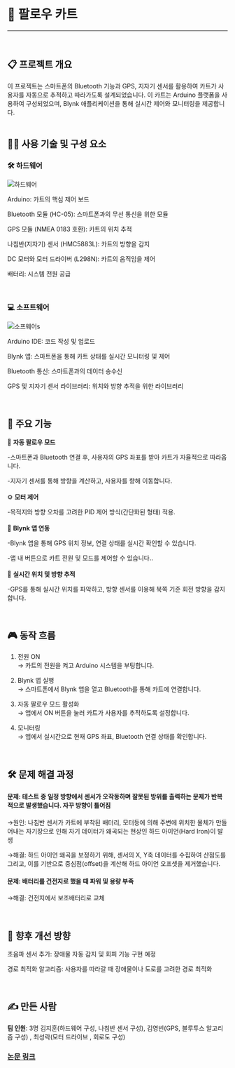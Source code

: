 # 🛒 팔로우 카트
---
<br>

## 📋 프로젝트 개요
이 프로젝트는 스마트폰의 Bluetooth 기능과 GPS, 지자기 센서를 활용하여 카트가 사용자를 자동으로 추적하고 따라가도록 설계되었습니다. 이 카트는 Arduino 플랫폼을 사용하여 구성되었으며, Blynk 애플리케이션을 통해 실시간 제어와 모니터링을 제공합니다.
<br><br>

## 🧑‍💻 사용 기술 및 구성 요소
### 🛠 하드웨어

![하드웨어 ](https://github.com/user-attachments/assets/c5f64d74-171f-4acf-bd94-a6fa417fbc02)

Arduino: 카트의 핵심 제어 보드

Bluetooth 모듈 (HC-05): 스마트폰과의 무선 통신을 위한 모듈

GPS 모듈 (NMEA 0183 호환): 카트의 위치 추적

나침반(지자기) 센서 (HMC5883L): 카트의 방향을 감지

DC 모터와 모터 드라이버 (L298N): 카트의 움직임을 제어

배터리: 시스템 전원 공급

<br>

### 💻 소프트웨어


![소프웨어s](https://github.com/user-attachments/assets/fd2eca7e-a570-48cd-8753-2a2f98b4e214)


Arduino IDE: 코드 작성 및 업로드

Blynk 앱: 스마트폰을 통해 카트 상태를 실시간 모니터링 및 제어

Bluetooth 통신: 스마트폰과의 데이터 송수신

GPS 및 지자기 센서 라이브러리: 위치와 방향 추적을 위한 라이브러리

<br>

## 🧭 주요 기능
🚶 **자동 팔로우 모드**  

-스마트폰과 Bluetooth 연결 후, 사용자의 GPS 좌표를 받아 카트가 자율적으로 따라옵니다.

-지자기 센서를 통해 방향을 계산하고, 사용자를 향해 이동합니다.
<br><br>
⚙️ **모터 제어**  

-목적지와 방향 오차를 고려한 PID 제어 방식(간단화된 형태) 적용.
<br><br>
📱 **Blynk 앱 연동**  

-Blynk 앱을 통해 GPS 위치 정보, 연결 상태를 실시간 확인할 수 있습니다.

-앱 내 버튼으로 카트 전원 및 모드를 제어할 수 있습니다..
<br><br>
📍 **실시간 위치 및 방향 추적**  

-GPS를 통해 실시간 위치를 파악하고, 방향 센서를 이용해 북쪽 기준 회전 방향을 감지합니다.

<br>

## 🎮 동작 흐름  
1. 전원 ON  
→ 카트의 전원을 켜고 Arduino 시스템을 부팅합니다.

2. Blynk 앱 실행  
→ 스마트폰에서 Blynk 앱을 열고 Bluetooth를 통해 카트에 연결합니다.

3. 자동 팔로우 모드 활성화  
→ 앱에서 ON 버튼을 눌러 카트가 사용자를 추적하도록 설정합니다.

4. 모니터링  
→ 앱에서 실시간으로 현재 GPS 좌표, Bluetooth 연결 상태를 확인합니다.

<br>

## 🛠️ 문제 해결 과정  

#### 문제: 테스트 중 일정 방향에서 센서가 오작동하며 잘못된 방위를 출력하는 문제가 반복적으로 발생했습니다. 자꾸 방향이 틀어짐

 →원인: 나침반 센서가 카트에 부착된 배터리, 모터등에 의해 주변에 위치한 물체가 만들어내는 자기장으로 인해 자기 데이터가 왜곡되는 현상인 하드 아이언(Hard Iron)이 발생

 →해결: 하드 아이언 왜곡을 보정하기 위해, 센서의 X, Y축 데이터를 수집하여 산점도를 그리고, 이를 기반으로 중심점(offset)을 계산해 하드 아이언 오프셋을 제거했습니다.

 #### 문제: 배터리를 건전지로 했을 때 파워 및 용량 부족  
 
 →해결: 건전지에서 보조배터리로 교체


<br>

## 🔮 향후 개선 방향
초음파 센서 추가: 장애물 자동 감지 및 회피 기능 구현 예정

경로 최적화 알고리즘: 사용자를 따라갈 때 장애물이나 도로를 고려한 경로 최적화

<br>

## ✍️ 만든 사람

**팀 인원**: 3명 김지훈(하드웨어 구성, 나침반 센서 구성), 김영빈(GPS, 블루투스 알고리즘 구성) , 최성락(모터 드라이브 , 회로도 구성) 

### [논문 링크](https://drive.google.com/file/d/1Wbt2eypEIRSh9QpMafkUps8rhqrTpsNU/view?usp=sharing)



   

